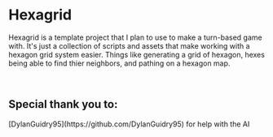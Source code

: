 <h1>Hexagrid</h1>

Hexagrid is a template project that I plan to use to make a turn-based game with.
It's just a collection of scripts and assets that make working with a hexagon grid system easier.
Things like generating a grid of hexagon, hexes being able to find thier neighbors, and pathing on a hexagon map.

<br>
<h2>Special thank you to:</h2>
[DylanGuidry95](https://github.com/DylanGuidry95) for help with the AI
